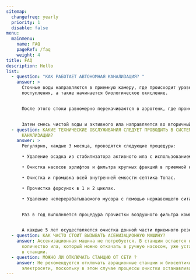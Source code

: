 ```yaml
---
sitemap:
  changefreq: yearly
  priority: 1
  disable: false
menu:
  mainmenu:
    name: FAQ
    pageRef: /faq
    weight: 4
title: FAQ
description: Hello
list:
  - question: "КАК РАБОТАЕТ АВТОНОМНАЯ КАНАЛИЗАЦИЯ? "
    answer: >
      Сточные воды направляются в приемную камеру, где происходит уравнивание их
      поступления, а также начинается биологическое окисление.


      После этого стоки равномерно перекачиваются в аэротенк, где происходит окончательное разложение органических соединений путем окисления активным илом. Активный ил представляет собой взвешенную в воде активную биомассу, осуществляющую очистку сточных вод в биоокислителях с аэрацией.


      Затем смесь чистой воды и активного ила направляется во вторичный отстойник, где происходит разделение активного ила от чистой воды.
  - question: КАКИЕ ТЕХНИЧЕСКИЕ ОБСЛУЖИВАНИЯ СЛЕДУЕТ ПРОВОДИТЬ В СИСТЕМАХ АВТОНОМНОЙ
      КАНАЛИЗАЦИИ?
    answer: >
      Регулярно, каждые 3 месяца, проводятся следующие процедуры:

      • Удаление осадка из стабилизатора активного ила с использованием встроенного эрлифт-насоса или фекального насоса.

      • Очистка насосов эрлифтов и фильтра крупных фракций в приемной камере.

      • Очистка и промывка всей внутренней емкости септика Топас.

      • Прочистка форсунок в 1 и 2 циклах.

      • Удаление неперерабатываемого мусора с помощью нержавеющего сита.


      Раз в год выполняется процедура прочистки воздушного фильтра компрессора.


      А каждые 5 лет осуществляется очистка донной части приемного резервуара и аэротенка от минерализованного осадка.
  - question: КАК ЧАСТО СТОИТ ВЫЗЫВАТЬ АСЕНИЗАЦИОННУЮ МАШИНУ?
    answer: Ассенизационная машина не потребуется. В станции остается небольшое
      количество ила, который можно откачать в ручную насосом, уже установленным
      в станции.
  - question: МОЖНО ЛИ ОТКЛЮЧАТЬ СТАНЦИЮ ОТ СЕТИ ?
    answer: Не рекомендуется отключать аэрационные станции и биосептики от
      электросети, поскольку в этом случае процессы очистки останавливаются.
---
```

